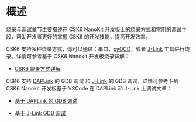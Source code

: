 # 概述

烧录与调试章节主要描述在 CSK6 NanoKit 开发板上的烧录方式和常用的调试手段，帮助开发者更好的掌握 CSK6 的开发技能，提高开发效率。

CSK6 支持多种烧录方式，你可以通过：串口，[pyOCD](https://github.com/pyocd/pyOCD)，或者 [J-Link](https://www.segger.com/products/debug-probes/j-link/) 工具进行烧录。详情可参考基于 CSK6 Nanokit 开发板烧录详解：

- [CSK6 烧录方式详解](csk6_load.md)

CSK6 支持 [DAPLink](https://github.com/ARMmbed/DAPLink) 的 GDB 调试 和 [J-Link](https://www.segger.com/products/debug-probes/j-link/) 的 GDB 调试，详情可参考下列 CSK6 Nanokit 开发板基于 VSCode 在 DAPLink 和 J-Link 上调试文章：

- [基于 DAPLink 的 GDB 调试](gdbdebug-daplink.md)

- [基于 J-Link GDB 调试](gdbdebug-jlink.md)



